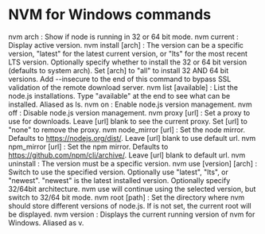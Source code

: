 # NVM for Windows commands

nvm arch                     : Show if node is running in 32 or 64 bit mode.
nvm current                  : Display active version.
nvm install <version> [arch] : The version can be a specific version, "latest" for the latest current version, or "lts" for the
most recent LTS version. Optionally specify whether to install the 32 or 64 bit version (defaults
to system arch). Set [arch] to "all" to install 32 AND 64 bit versions.
Add --insecure to the end of this command to bypass SSL validation of the remote download server.
nvm list [available]         : List the node.js installations. Type "available" at the end to see what can be installed. Aliased as ls.
nvm on                       : Enable node.js version management.
nvm off                      : Disable node.js version management.
nvm proxy [url]              : Set a proxy to use for downloads. Leave [url] blank to see the current proxy.
Set [url] to "none" to remove the proxy.
nvm node_mirror [url]        : Set the node mirror. Defaults to https://nodejs.org/dist/. Leave [url] blank to use default url.
nvm npm_mirror [url]         : Set the npm mirror. Defaults to https://github.com/npm/cli/archive/. Leave [url] blank to default url.
nvm uninstall <version>      : The version must be a specific version.
nvm use [version] [arch]     : Switch to use the specified version. Optionally use "latest", "lts", or "newest".
"newest" is the latest installed version. Optionally specify 32/64bit architecture.
nvm use <arch> will continue using the selected version, but switch to 32/64 bit mode.
nvm root [path]              : Set the directory where nvm should store different versions of node.js.
If <path> is not set, the current root will be displayed.
nvm version                  : Displays the current running version of nvm for Windows. Aliased as v.
